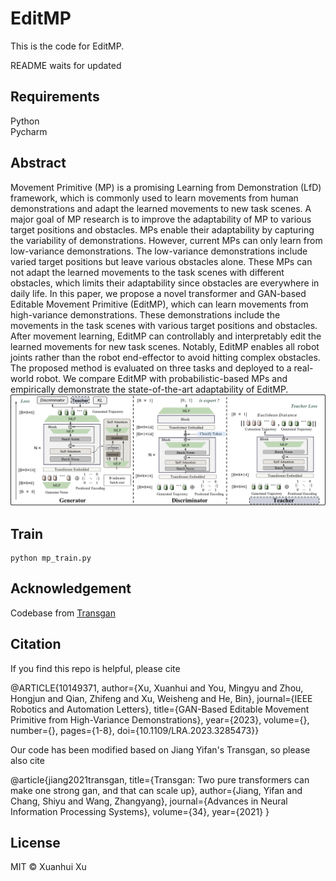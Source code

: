 # EditMP

This is the code for EditMP.

README waits for updated

## Requirements
Python<br>
Pycharm<br>




## Abstract
Movement Primitive (MP) is a promising Learning from Demonstration (LfD) framework, which is commonly used to learn movements from human demonstrations and adapt the learned movements to new task scenes. A major goal of MP research is to improve the adaptability of MP to various target positions and obstacles. MPs enable their adaptability by capturing the variability of demonstrations. However, current MPs can only learn from low-variance demonstrations. The low-variance demonstrations include varied target positions but leave various obstacles alone. These MPs can not adapt the learned movements to the task scenes with different obstacles, which limits their adaptability since obstacles are everywhere in daily life. In this paper, we propose a novel transformer and GAN-based Editable Movement Primitive (EditMP), which can learn movements from high-variance demonstrations. These demonstrations include the movements in the task scenes with various target positions and obstacles. After movement learning, EditMP can controllably and interpretably edit the learned movements for new task scenes. Notably, EditMP enables all robot joints rather than the robot end-effector to avoid hitting complex obstacles. The proposed method is evaluated on three tasks and deployed to a real-world robot. We compare EditMP with probabilistic-based MPs and empirically demonstrate the state-of-the-art adaptability of EditMP.
![EditMP](assets/EditMPs_v1.png)

## Train
```
python mp_train.py 
```
## Acknowledgement
Codebase from [Transgan](https://github.com/VITA-Group/Transgan)
## Citation

If you find this repo is helpful, please cite<br>

@ARTICLE{10149371,
  author={Xu, Xuanhui and You, Mingyu and Zhou, Hongjun and Qian, Zhifeng and Xu, Weisheng and He, Bin},
  journal={IEEE Robotics and Automation Letters}, 
  title={GAN-Based Editable Movement Primitive from High-Variance Demonstrations}, 
  year={2023},
  volume={},
  number={},
  pages={1-8},
  doi={10.1109/LRA.2023.3285473}}
  
Our code has been modified based on Jiang Yifan's Transgan, so please also cite<br>

@article{jiang2021transgan,
  title={Transgan: Two pure transformers can make one strong gan, and that can scale up},
  author={Jiang, Yifan and Chang, Shiyu and Wang, Zhangyang},
  journal={Advances in Neural Information Processing Systems},
  volume={34},
  year={2021}
}

## License

MIT © Xuanhui Xu
